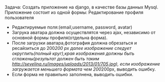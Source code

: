 Задача:
Создать приложение на django, в качестве базы данных Mysql.
Приложение состоит из одной формы:
Редактирование профиля пользователя
- Редактируемые поля:(email,username, password, avatar)
- Загрука аватара должна осуществлятся через ajax, независимо от основной формы профиля(отдельна форма).
- После загрузки аватара,фотография должна обрезаться и ресайзиться до 200*200 px далее изображение следует округлить(полный круг),края изображения должны быть сглажены(результат должен быть таким http://sevelina.ru/images/uploads/2013/01/705.jpg), если изображение загружается меньшего формата чем 200*200px, выводить ошибку. 
- Если форма не правильно заполнена, выводить ошибки.


